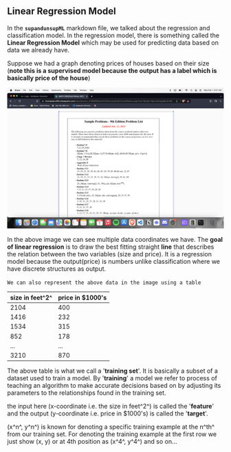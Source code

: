 
## Linear Regression Model
In the **`supandunsupML`** markdown file, we talked about the regression and classification model. In the regression model, there is something called the **Linear Regression Model** which may be used for predicting data based on data we already have.

Suppose we had a graph denoting prices of houses based on their size (**note this is a supervised model because the output has a label which is basically price of the house**)

![House-size-price data comparison](/Screenshot%202023-02-01%20at%208.27.29%20AM.png)

In the above image we can see multiple data coordinates we have. The **goal of linear regression** is to draw the best fitting straight **line** that describes the relation between the two variables (size and price). It is a regression model because the output(price) is numbers unlike classification where we have discrete structures as output.

`We can also represent the above data in the image using a table`

| size in feet^2^ | price in $1000's |
|-----------------|------------------|
| 2104            | 400              |
| 1416            | 232              |
| 1534            | 315              |
| 852             | 178              |
| ...             | ...              |
| 3210            | 870              |

The above table is what we call a '**training set**'. It is basically a subset of a dataset used to train a model. By '**training**' a model we refer to process of teaching an algorithm to make accurate decisions based on by adjusting its parameters to the relationships found in the training set.

the input here (x-coordinate i.e. the size in feet^2^) is called the '**feature**' and the output (y-coordinate i.e. price in $1000's) is called the '**target**'.

(x^n^, y^n^) is known for denoting a specific training example at the n^th^ from our training set. For denoting the training example at the first row we just show (x, y) or at 4th position as (x^4^, y^4^) and so on...